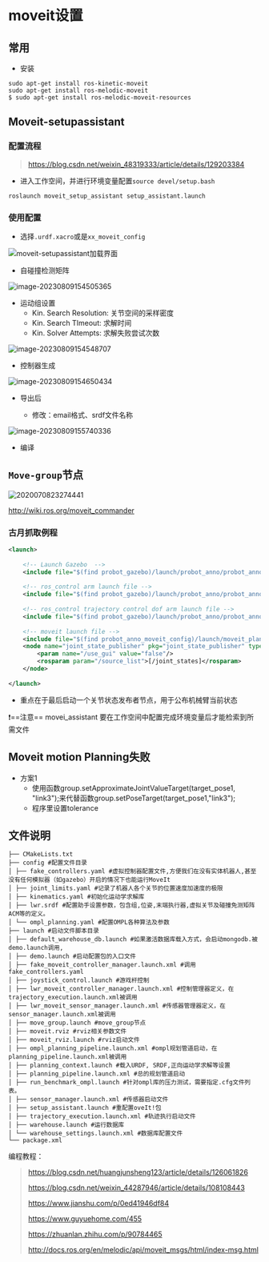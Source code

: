 # moveit设置

## 常用

- 安装

```shell
sudo apt-get install ros-kinetic-moveit
sudo apt-get install ros-melodic-moveit
$ sudo apt-get install ros-melodic-moveit-resources
```



## Moveit-setupassistant

### 配置流程

> https://blog.csdn.net/weixin_48319333/article/details/129203384

- 进入工作空间，并进行环境变量配置`source devel/setup.bash`

```shell
roslaunch moveit_setup_assistant setup_assistant.launch
```

### 使用配置

- 选择`.urdf.xacro`或是`xx_moveit_config`

![moveit-setupassistant加载界面](../../../assets/56_moveit-setupassistant加载界面.png) 

- 自碰撞检测矩阵

![image-20230809154505365](../../../assets/57_image-20230809154505365.png) 

- 运动组设置
  - Kin. Search Resolution: 关节空间的采样密度 
  - Kin. Search TImeout: 求解时间 
  - Kin. Solver Attempts: 求解失败尝试次数


![image-20230809154548707](../../../assets/58_image-20230809154548707.png) 

- 控制器生成

![image-20230809154650434](../../../assets/59_image-20230809154650434.png) 

- 导出后

  - 修改：email格式、srdf文件名称

![image-20230809155740336](../../../assets/60_image-20230809155740336.png) 

  - 编译



## `Move-group`节点

![2020070823274441](../../../assets/61_2020070823274441.png) 

http://wiki.ros.org/moveit_commander

###  古月抓取例程

````xml
<launch>
  
    <!-- Launch Gazebo  -->
    <include file="$(find probot_gazebo)/launch/probot_anno/probot_anno_gazebo_world.launch" />
 
    <!-- ros_control arm launch file -->
    <include file="$(find probot_gazebo)/launch/probot_anno/probot_anno_gazebo_states.launch" />   
 
    <!-- ros_control trajectory control dof arm launch file -->
    <include file="$(find probot_gazebo)/launch/probot_anno/probot_anno_trajectory_controller.launch" />
 
    <!-- moveit launch file -->
    <include file="$(find probot_anno_moveit_config)/launch/moveit_planning_execution.launch" />
    <node name="joint_state_publisher" pkg="joint_state_publisher" type="joint_state_publisher">
    	<param name="/use_gui" value="false"/>
    	<rosparam param="/source_list">[/joint_states]</rosparam>
    </node>
 
</launch>
````

- 重点在于最后启动一个关节状态发布者节点，用于公布机械臂当前状态

:exclamation:==注意== movei_assistant  要在工作空间中配置完成环境变量后才能检索到所需文件

## Moveit motion Planning失败

- 方案1
  - 使用函数group.setApproximateJointValueTarget(target_pose1, "link3");来代替函数group.setPoseTarget(target_pose1,"link3");
  - 程序里设置tolerance



## 文件说明

```shell
├── CMakeLists.txt
├── config #配置文件目录
│ ├── fake_controllers.yaml #虚拟控制器配置文件,方便我们在没有实体机器人,甚至没有任何模拟器（如gazebo）开启的情况下也能运行MoveIt
│ ├── joint_limits.yaml #记录了机器人各个关节的位置速度加速度的极限
│ ├── kinematics.yaml #初始化运动学求解库
│ ├── lwr.srdf #配置助手设置参数，包含组,位姿,末端执行器,虚拟关节及碰撞免测矩阵ACM等的定义。
│ └── ompl_planning.yaml #配置OMPL各种算法及参数
├── launch #启动文件脚本目录
│ ├── default_warehouse_db.launch #如果激活数据库载入方式，会启动mongodb.被demo.launch调用,
│ ├── demo.launch #启动配置包的入口文件
│ ├── fake_moveit_controller_manager.launch.xml #调用fake_controllers.yaml
│ ├── joystick_control.launch #游戏杆控制
│ ├── lwr_moveit_controller_manager.launch.xml #控制管理器定义，在trajectory_execution.launch.xml被调用
│ ├── lwr_moveit_sensor_manager.launch.xml #传感器管理器定义，在sensor_manager.launch.xml被调用
│ ├── move_group.launch #move_group节点
│ ├── moveit.rviz #rviz相关参数文件
│ ├── moveit_rviz.launch #rviz启动文件
│ ├── ompl_planning_pipeline.launch.xml #ompl规划管道启动，在planning_pipeline.launch.xml被调用
│ ├── planning_context.launch #载入URDF, SRDF,正向运动学求解等设置
│ ├── planning_pipeline.launch.xml #总的规划管道启动
│ ├── run_benchmark_ompl.launch #针对ompl库的压力测试，需要指定.cfg文件列表。
│ ├── sensor_manager.launch.xml #传感器启动文件
│ ├── setup_assistant.launch #重配置oveIt!包
│ ├── trajectory_execution.launch.xml #轨迹执行启动文件
│ ├── warehouse.launch #运行数据库
│ └── warehouse_settings.launch.xml #数据库配置文件
└── package.xml
```

编程教程：

> https://blog.csdn.net/huangjunsheng123/article/details/126061826
>
> https://blog.csdn.net/weixin_44287946/article/details/108108443
>
> https://www.jianshu.com/p/0ed41946df84
>
> https://www.guyuehome.com/455
>
> https://zhuanlan.zhihu.com/p/90784465
>
> http://docs.ros.org/en/melodic/api/moveit_msgs/html/index-msg.html
